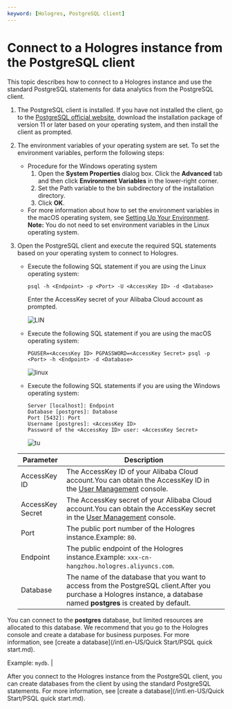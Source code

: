 ```yaml
---
keyword: [Hologres, PostgreSQL client]
---
```


# Connect to a Hologres instance from the PostgreSQL client

This topic describes how to connect to a Hologres instance and use the standard PostgreSQL statements for data analytics from the PostgreSQL client.

1.  The PostgreSQL client is installed. If you have not installed the client, go to the [PostgreSQL official website](https://www.enterprisedb.com/downloads/postgres-postgresql-downloads), download the installation package of version 11 or later based on your operating system, and then install the client as prompted.
2.  The environment variables of your operating system are set. To set the environment variables, perform the following steps:

    -   Procedure for the Windows operating system
        1.  Open the **System Properties** dialog box. Click the **Advanced** tab and then click **Environment Variables** in the lower-right corner.
        2.  Set the Path variable to the bin subdirectory of the installation directory.
        3.  Click **OK**.
    -   For more information about how to set the environment variables in the macOS operating system, see [Setting Up Your Environment](https://www.postgresql.org/docs/6.3/c0301.htm).
    **Note:** You do not need to set environment variables in the Linux operating system.


1.  Open the PostgreSQL client and execute the required SQL statements based on your operating system to connect to Hologres.

    -   Execute the following SQL statement if you are using the Linux operating system:

        ```
        psql -h <Endpoint> -p <Port> -U <AccessKey ID> -d <Database>
        ```

        Enter the AccessKey secret of your Alibaba Cloud account as prompted.

        ![LIN](https://static-aliyun-doc.oss-accelerate.aliyuncs.com/assets/img/en-US/2729189951/p143892.png)

    -   Execute the following SQL statement if you are using the macOS operating system:

        ```
        PGUSER=<AccessKey ID> PGPASSWORD=<AccessKey Secret> psql -p <Port> -h <Endpoint> -d <Database>
        ```

        ![linux](https://static-aliyun-doc.oss-accelerate.aliyuncs.com/assets/img/en-US/3161979951/p137096.png)

    -   Execute the following SQL statements if you are using the Windows operating system:

        ```
        Server [localhost]: Endpoint
        Database [postgres]: Database
        Port [5432]: Port
        Username [postgres]: <AccessKey ID>
        Password of the <AccessKey ID> user: <AccessKey Secret>
        ```

        ![tu](https://static-aliyun-doc.oss-accelerate.aliyuncs.com/assets/img/en-US/1379189951/p165824.png)

    |Parameter|Description|
    |---------|-----------|
    |AccessKey ID|The AccessKey ID of your Alibaba Cloud account.You can obtain the AccessKey ID in the [User Management](https://usercenter.console.aliyun.com/?spm=5176.2020520153.nav-right.dak.3bcf415dCWGUBj#/manage/ak) console. |
    |AccessKey Secret|The AccessKey secret of your Alibaba Cloud account.You can obtain the AccessKey secret in the [User Management](https://usercenter.console.aliyun.com/?spm=5176.2020520153.nav-right.dak.3bcf415dCWGUBj#/manage/ak) console. |
    |Port|The public port number of the Hologres instance.Example: `80`. |
    |Endpoint|The public endpoint of the Hologres instance.Example: `xxx-cn-hangzhou.hologres.aliyuncs.com`. |
    |Database|The name of the database that you want to access from the PostgreSQL client.After you purchase a Hologres instance, a database named **postgres** is created by default.

You can connect to the **postgres** database, but limited resources are allocated to this database. We recommend that you go to the Hologres console and create a database for business purposes. For more information, see [create a database](/intl.en-US/Quick Start/PSQL quick start.md).

Example: `mydb`. |


After you connect to the Hologres instance from the PostgreSQL client, you can create databases from the client by using the standard PostgreSQL statements. For more information, see [create a database](/intl.en-US/Quick Start/PSQL quick start.md).

